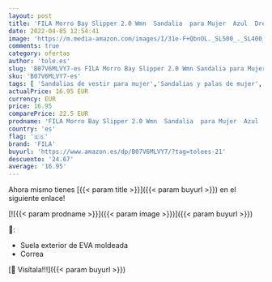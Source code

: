 ```yaml
---
layout: post
title: 'FILA Morro Bay Slipper 2.0 Wmn  Sandalia  para Mujer  Azul  Dress Blue   37 EU'
date: 2022-04-05 12:54:41
image: 'https://m.media-amazon.com/images/I/31e-F+QbnOL._SL500_._SL400_.jpg'
comments: true
category: ofertas
author: 'tole.es'
slug: 'B07V6MLVY7-es FILA Morro Bay Slipper 2.0 Wmn Sandalia para Mujer Azul...'
sku: 'B07V6MLVY7-es'
tags: [ 'Sandalias de vestir para mujer','Sandalias y palas de mujer','Zapatos','Zapatos para mujer','Zapatos y complementos','fila','sandalia', ]
actualPrice: 16.95 EUR
currency: EUR
price: 16.95
comparePrice: 22.5 EUR
prodname: 'FILA Morro Bay Slipper 2.0 Wmn  Sandalia  para Mujer  Azul  Dress Blue   37 EU'
country: 'es'
flag: '🇪🇸'
brand: 'FILA'
buyurl: 'https://www.amazon.es/dp/B07V6MLVY7/?tag=tolees-21'
descuento: '24.67'
average: '16.95'
---
```


Ahora mismo tienes [{{< param title >}}]({{< param buyurl >}}) en el siguiente enlace!

[![{{< param prodname >}}]({{< param image >}})]({{< param buyurl >}})

🔎:

- Suela exterior de EVA moldeada
- Correa

[🛒 Visítala!!!]({{< param buyurl >}})
